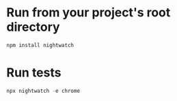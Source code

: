 # Run from your project's root directory
```javascript  
npm install nightwatch
```
# Run tests
```javascript  
npx nightwatch -e chrome
```
